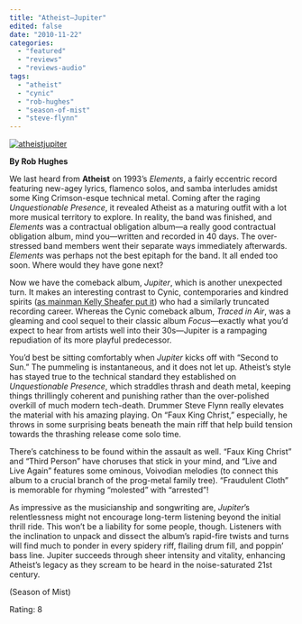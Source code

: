 ```yaml
---
title: "Atheist—Jupiter"
edited: false
date: "2010-11-22"
categories:
  - "featured"
  - "reviews"
  - "reviews-audio"
tags:
  - "atheist"
  - "cynic"
  - "rob-hughes"
  - "season-of-mist"
  - "steve-flynn"
---
```


[![](http://www.hellbound.ca/wp-content/uploads/2010/11/atheistjupiter.jpg "atheistjupiter")](http://www.hellbound.ca/wp-content/uploads/2010/11/atheistjupiter.jpg)

**By Rob Hughes**

We last heard from **Atheist** on 1993’s _Elements_, a fairly eccentric record featuring new-agey lyrics, flamenco solos, and samba interludes amidst some King Crimson-esque technical metal. Coming after the raging _Unquestionable Presence_, it revealed Atheist as a maturing outfit with a lot more musical territory to explore. In reality, the band was finished, and _Elements_ was a contractual obligation album—a really good contractual obligation album, mind you—written and recorded in 40 days. The over-stressed band members went their separate ways immediately afterwards. _Elements_ was perhaps not the best epitaph for the band. It all ended too soon. Where would they have gone next?

Now we have the comeback album, _Jupiter_, which is another unexpected turn. It makes an interesting contrast to Cynic, contemporaries and kindred spirits ([as mainman Kelly Sheafer put it](http://www.decibelmagazine.com/featured/top-5-extreme-metal-moments-by-kelly-shaefer-atheist/)) who had a similarly truncated recording career. Whereas the Cynic comeback album, _Traced in Air_, was a gleaming and cool sequel to their classic album _Focus_—exactly what you’d expect to hear from artists well into their 30s—Jupiter is a rampaging repudiation of its more playful predecessor.

You’d best be sitting comfortably when _Jupiter_ kicks off with “Second to Sun.” The pummeling is instantaneous, and it does not let up. Atheist’s style has stayed true to the technical standard they established on _Unquestionable Presence_, which straddles thrash and death metal, keeping things thrillingly coherent and punishing rather than the over-polished overkill of much modern tech-death. Drummer Steve Flynn really elevates the material with his amazing playing. On “Faux King Christ,” especially, he throws in some surprising beats beneath the main riff that help build tension towards the thrashing release come solo time.

There’s catchiness to be found within the assault as well. “Faux King Christ” and “Third Person” have choruses that stick in your mind, and “Live and Live Again” features some ominous, Voivodian melodies (to connect this album to a crucial branch of the prog-metal family tree). “Fraudulent Cloth” is memorable for rhyming “molested” with “arrested”!

As impressive as the musicianship and songwriting are, _Jupiter_’s relentlessness might not encourage long-term listening beyond the initial thrill ride. This won’t be a liability for some people, though. Listeners with the inclination to unpack and dissect the album’s rapid-fire twists and turns will find much to ponder in every spidery riff, flailing drum fill, and poppin’ bass line. Jupiter succeeds through sheer intensity and vitality, enhancing Atheist’s legacy as they scream to be heard in the noise-saturated 21st century.

(Season of Mist)

Rating: 8
